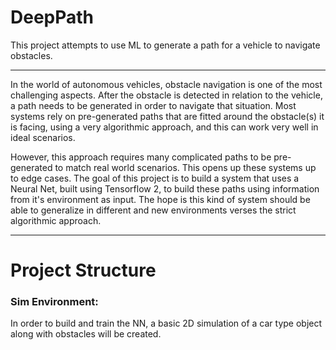 # **DeepPath**
This project attempts to use ML to generate a path for a vehicle to navigate
 obstacles.

---
In the world of autonomous vehicles, obstacle navigation is one of the most
challenging aspects. After the obstacle is detected in relation to the vehicle,
a path needs to be generated in order to navigate that situation. Most systems
rely on pre-generated paths that are fitted around the obstacle(s) it is facing,
using a very algorithmic approach, and this can work very well in ideal scenarios.

However, this approach requires many complicated paths to be pre-generated to match
real world scenarios. This opens up these systems up to edge cases. The goal of this
project is to build a system that uses a Neural Net, built using Tensorflow 2, to build these paths using information
from it's environment as input. The hope is this kind of system should be able to
generalize in different and new environments verses the strict algorithmic approach.

---
# **Project Structure**
### Sim Environment:

In order to build and train the NN, a basic 2D simulation of a car type object
along with obstacles will be created.
